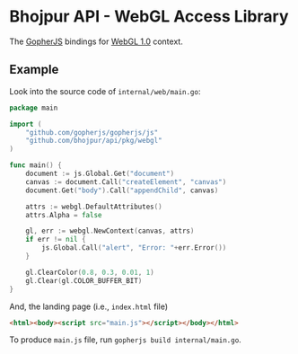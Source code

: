 # Bhojpur API - WebGL Access Library

The [GopherJS](https://github.com/gopherjs/gopherjs) bindings for [WebGL 1.0](https://www.khronos.org/registry/webgl/specs/latest/1.0/) context.

## Example

Look into the source code of `internal/web/main.go`:

```go
package main

import (
	"github.com/gopherjs/gopherjs/js"
	"github.com/bhojpur/api/pkg/webgl"
)

func main() {
	document := js.Global.Get("document")
	canvas := document.Call("createElement", "canvas")
	document.Get("body").Call("appendChild", canvas)

	attrs := webgl.DefaultAttributes()
	attrs.Alpha = false

	gl, err := webgl.NewContext(canvas, attrs)
	if err != nil {
		js.Global.Call("alert", "Error: "+err.Error())
	}

	gl.ClearColor(0.8, 0.3, 0.01, 1)
	gl.Clear(gl.COLOR_BUFFER_BIT)
}
```

And, the landing page (i.e., `index.html` file)

```html
<html><body><script src="main.js"></script></body></html>
```

To produce `main.js` file, run `gopherjs build internal/main.go`.